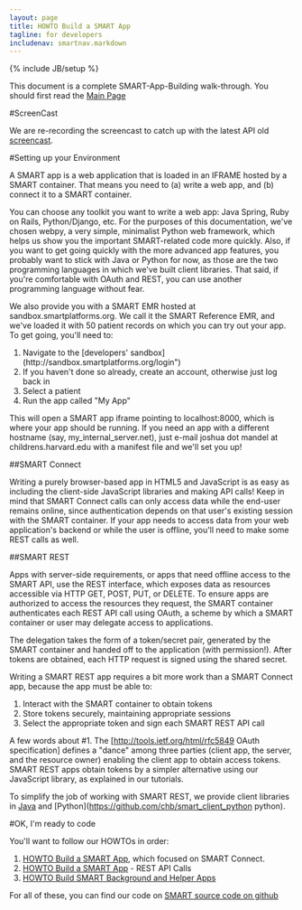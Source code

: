 ```yaml
---
layout: page
title: HOWTO Build a SMART App
tagline: for developers
includenav: smartnav.markdown
---
```

{% include JB/setup %}

<div id="toc"> </div>

This document is a complete SMART-App-Building walk-through. You should first read the [Main Page](../) 

#ScreenCast

We are re-recording the screencast to catch up with the latest API old [screencast](http://vimeo.com/20113823).


#Setting up your Environment

A SMART app is a web application that is loaded in an IFRAME hosted by a SMART container. That means you need to (a) write a web app, and (b) connect it to a SMART container. 

You can choose any toolkit you want to write a web app: Java Spring, Ruby on Rails, Python/Django, etc. For the purposes of this documentation, we've chosen webpy, a very simple, minimalist Python web framework, which helps us show you the important SMART-related code more quickly. Also, if you want to get going quickly with the more advanced app features, you probably want to stick with Java or Python for now, as those are the two programming languages in which we've built client libraries. That said, if you're comfortable with OAuth and REST, you can use another programming language without fear. 

We also provide you with a SMART EMR hosted at sandbox.smartplatforms.org. We call it the SMART Reference EMR, and we've loaded it with 50 patient records on which you can try out your app. To get going, you'll need to: 

 <ol>
            <li>Navigate to the [developers' sandbox](http://sandbox.smartplatforms.org/login")</li>
            <li>If you haven't done so already, create an account, otherwise just log back in </li>
            <li>Select a patient </li>
            <li>Run the app called &quot;My App&quot; </li>
          </ol>



This will open a SMART app iframe pointing to localhost:8000, which is where your app should be running. If you need an app with a different hostname (say, my_internal_server.net), just e-mail joshua dot mandel at childrens.harvard.edu with a manifest file and we'll set you up! 


##SMART Connect

Writing a purely browser-based app in HTML5 and JavaScript is as easy as including the client-side JavaScript libraries
and making API calls!  Keep in mind that SMART Connect calls can only access data while the end-user remains online,
since authentication depends on that user's existing session with the SMART container. If your app needs to access data
from your web application's backend or while the user is offline, you'll need to make some REST calls as well.

##SMART REST

Apps with server-side requirements, or apps that need offline access to the SMART API, use the REST interface, which
exposes data as resources accessible via HTTP GET, POST, PUT, or DELETE.  To ensure apps are authorized to access the
resources
they request, the SMART container authenticates each REST API call using OAuth, a scheme by which a SMART container or
user may delegate
access to applications.

The delegation takes the form of a token/secret pair, generated by the SMART container and handed off to the application
(with permission!). After tokens are obtained, each HTTP request is signed using the shared secret.

Writing a SMART REST app requires a bit more work than a SMART Connect app, because the app must be able to:

1.  Interact with the SMART container to obtain tokens
2.  Store tokens securely, maintaining appropriate sessions
3.  Select the appropriate token and sign each SMART REST API call

A few words about #1.  The [http://tools.ietf.org/html/rfc5849 OAuth specification] defines a "dance" among three
parties (client app, the server, and the resource owner) enabling the client app to obtain access tokens. SMART REST
apps obtain tokens by a simpler alternative using our JavaScript library, as explained in our tutorials.

To simplify the job of working with SMART REST, we provide client libraries in
[Java](https://github.com/chb/smart_client_java) and [Python](https://github.com/chb/smart_client_python python).

#OK, I'm ready to code

You'll want to follow our HOWTOs in order:

1. [HOWTO Build a SMART App](howto/build_a_smart_app), which focused on SMART Connect.
2. [HOWTO Build a SMART App](howto/build_a_rest_app) - REST API Calls
3. [HOWTO Build SMART Background and Helper Apps](howto/background_and_helper_apps)

For all of these, you can find our code on [SMART source code on github](https://github.com/chb/)
